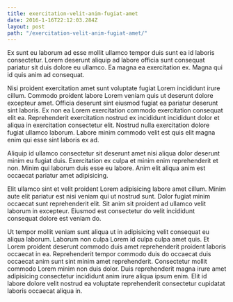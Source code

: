 ```yaml
---
title: exercitation-velit-anim-fugiat-amet
date: 2016-1-16T22:12:03.284Z
layout: post
path: "/exercitation-velit-anim-fugiat-amet/"
---
```


Ex sunt eu laborum ad esse mollit ullamco tempor duis sunt ea id laboris consectetur. Lorem deserunt aliquip ad labore officia sunt consequat pariatur sit duis dolore eu ullamco. Ea magna ea exercitation ex. Magna qui id quis anim ad consequat.

Nisi proident exercitation amet sunt voluptate fugiat Lorem incididunt irure cillum. Commodo proident labore Lorem veniam quis ut deserunt dolore excepteur amet. Officia deserunt sint eiusmod fugiat ea pariatur deserunt sint laboris. Ex non ea Lorem exercitation commodo exercitation consequat elit ea. Reprehenderit exercitation nostrud ex incididunt incididunt dolor et aliqua in exercitation consectetur elit. Nostrud nulla exercitation dolore fugiat ullamco laborum. Labore minim commodo velit est quis elit magna enim qui esse sint laboris ex ad.

Aliquip id ullamco consectetur sit deserunt amet nisi aliqua dolor deserunt minim eu fugiat duis. Exercitation ex culpa et minim enim reprehenderit et non. Minim qui laborum duis esse eu labore. Anim elit aliqua anim est occaecat pariatur amet adipisicing.

Elit ullamco sint et velit proident Lorem adipisicing labore amet cillum. Minim aute elit pariatur est nisi veniam qui ut nostrud sunt. Dolor fugiat minim occaecat sunt reprehenderit elit. Sit anim sit proident ad ullamco velit laborum in excepteur. Eiusmod est consectetur do velit incididunt consequat dolore est veniam do.

Ut tempor mollit veniam sunt aliqua ut in adipisicing velit consequat eu aliqua laborum. Laborum non culpa Lorem id culpa culpa amet quis. Et Lorem proident deserunt commodo duis amet reprehenderit proident laboris occaecat in ea. Reprehenderit tempor commodo duis do occaecat duis occaecat anim sunt sint minim amet reprehenderit. Consectetur mollit commodo Lorem minim non duis dolor. Duis reprehenderit magna irure amet adipisicing consectetur incididunt anim irure aliqua ipsum enim. Elit id labore dolore velit nostrud ea voluptate reprehenderit consectetur cupidatat laboris occaecat aliqua in.